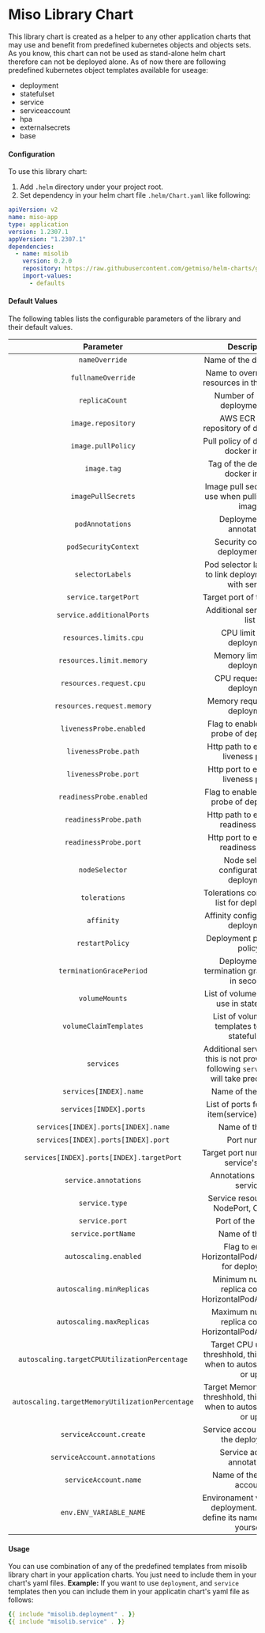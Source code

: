 # Miso Library Chart
This library chart is created as a helper to any other application charts that may use and benefit from predefined kubernetes objects and objects sets. As you know, this chart can not be used as stand-alone helm chart therefore can not be deployed alone.
As of now there are following predefined kubernetes object templates available for useage:
- deployment
- statefulset
- service
- serviceaccount
- hpa
- externalsecrets
- base

#### Configuration

To use this library chart:

1. Add `.helm` directory under your project root.
2. Set dependency in your helm chart file `.helm/Chart.yaml` like following:
```yaml
apiVersion: v2
name: miso-app
type: application
version: 1.2307.1
appVersion: "1.2307.1"
dependencies:
  - name: misolib
    version: 0.2.0
    repository: https://raw.githubusercontent.com/getmiso/helm-charts/gh-pages
    import-values:
      - defaults
```

#### Default Values
The following tables lists the configurable parameters of the library and their default values.

| Parameter | Description | Default Value |
|:---------------------------------------------:|:--------------------------------------------------------------------------------:|:-------------:|
| `nameOverride` | Name of the deployment | `""` |
| `fullnameOverride` | Name to override all the resources in the template | `""` |
| `replicaCount` | Number of replicas deployment has | `1` |
| `image.repository` | AWS ECR Image repository of deployment | `hello-world` |
| `image.pullPolicy` | Pull policy of deployment docker image | `Always` |
| `image.tag` | Tag of the deployment docker image | `latest` |
| `imagePullSecrets` | Image pull secrets list to use when pulling docker image | `[]` |
| `podAnnotations` | Deployment pod annotations | `{}` |
| `podSecurityContext` | Security context of deployment pods | `{}` |
| `selectorLabels` | Pod selector labels used to link deployment pods with service | `NIL` |
| `service.targetPort` | Target port of the service | `80` |
| `service.additionalPorts` | Additional service ports list | `[]` |
| `resources.limits.cpu` | CPU limit of the deployment | `200m` |
| `resources.limit.memory` | Memory limit of the deployment | `200Mi` |
| `resources.request.cpu` | CPU request of the deployment | `100m` |
| `resources.request.memory` | Memory request of the deployment | `100Mi` |
| `livenessProbe.enabled` | Flag to enable liveness probe of deployment | `false` |
| `livenessProbe.path` | Http path to expose for liveness probe | `/` |
| `livenessProbe.port` | Http port to expose for liveness probe | `80` |
| `readinessProbe.enabled` | Flag to enable readiness probe of deployment | `false` |
| `readinessProbe.path` | Http path to expose for readiness probe | `/` |
| `readinessProbe.port` | Http port to expose for readiness probe | `80` |
| `nodeSelector` | Node selector configuration for deployment | `{}` |
| `tolerations` | Tolerations configuration list for deployment | `[]` |
| `affinity` | Affinity configuration for deployment | `{}` |
| `restartPolicy` | Deployment pod restart policy. | `Always` |
| `terminationGracePeriod` | Deployment pod termination grace period in seconds | `30` |
| `volumeMounts` | List of volume mounts to use in statefulsets | `[]` |
| `volumeClaimTemplates` | List of volume claim templates to use in statefulsets | `[]` |
| `services` | Additional services list. If this is not provided then following `service` value will take precedence. | `[]` |
| `services[INDEX].name` | Name of the service. | `Null` |
| `services[INDEX].ports` | List of ports for the first item(service) in the list | `[]` |
| `services[INDEX].ports[INDEX].name` | Name of the port | `Null` |
| `services[INDEX].ports[INDEX].port` | Port number | `Null` |
| `services[INDEX].ports[INDEX].targetPort` | Target port number of the service's port | `Null` |
| `service.annotations` | Annotations to add to service. | `{}` |
| `service.type` | Service resource type: NodePort, ClusterIp | `NodePort` |
| `service.port` | Port of the service | `80` |
| `service.portName` | Name of the port | `""` |
| `autoscaling.enabled` | Flag to enable HorizontalPodAutoscaling for deployment | `false` |
| `autoscaling.minReplicas` | Minimum number of replica count of HorizontalPodAutoscaling | `1` |
| `autoscaling.maxReplicas` | Maximum number of replica count of HorizontalPodAutoscaling | `10` |
| `autoscaling.targetCPUUtilizationPercentage` | Target CPU utlization threshhold, this indicates when to autoscale down or up | `80` |
| `autoscaling.targetMemoryUtilizationPercentage` | Target Memory utlization threshhold, this indicates when to autoscale down or up | `80` |
| `serviceAccount.create` | Service account to use in the deployment | `false` |
| `serviceAccount.annotations` | Service account annotations | `{}` |
| `serviceAccount.name` | Name of the service account | `""` |
| `env.ENV_VARIABLE_NAME` | Environament variable for deployment. You can define its name and value yourself | `ENV_VARIABLE_VALUE` |

#### Usage
You can use combination of any of the predefined templates from misolib library chart in your application charts. You just need to include them in your chart's yaml files. 
**Example:**
If you want to use `deployment`, and `service` templates then you can include them in your applicatin chart's yaml file as follows:
```yaml
{{ include "misolib.deployment" . }}
{{ include "misolib.service" . }}
```
